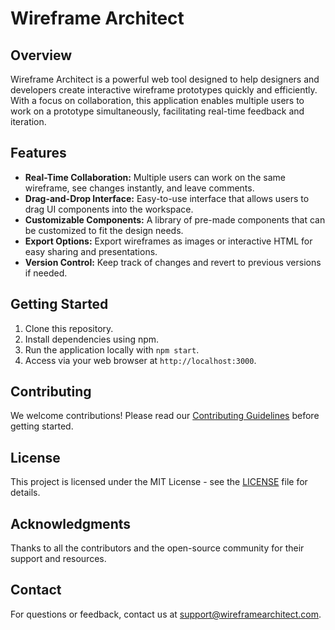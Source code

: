 # Wireframe Architect

## Overview
Wireframe Architect is a powerful web tool designed to help designers and developers create interactive wireframe prototypes quickly and efficiently. With a focus on collaboration, this application enables multiple users to work on a prototype simultaneously, facilitating real-time feedback and iteration.

## Features
- **Real-Time Collaboration:** Multiple users can work on the same wireframe, see changes instantly, and leave comments.
- **Drag-and-Drop Interface:** Easy-to-use interface that allows users to drag UI components into the workspace.
- **Customizable Components:** A library of pre-made components that can be customized to fit the design needs.
- **Export Options:** Export wireframes as images or interactive HTML for easy sharing and presentations.
- **Version Control:** Keep track of changes and revert to previous versions if needed.

## Getting Started
1. Clone this repository.
2. Install dependencies using npm.
3. Run the application locally with `npm start`.
4. Access via your web browser at `http://localhost:3000`.

## Contributing
We welcome contributions! Please read our [Contributing Guidelines](CONTRIBUTING.md) before getting started.

## License
This project is licensed under the MIT License - see the [LICENSE](LICENSE) file for details.

## Acknowledgments
Thanks to all the contributors and the open-source community for their support and resources.

## Contact
For questions or feedback, contact us at [support@wireframearchitect.com](mailto:support@wireframearchitect.com).